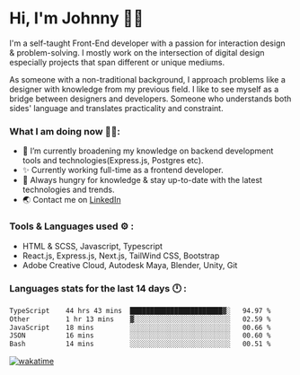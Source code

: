 # Hi, I'm Johnny 👋🧑‍

I'm a self-taught Front-End developer with a passion for interaction design & problem-solving. I mostly work on the intersection of digital design especially projects that span different or unique mediums.

As someone with a non-traditional background, I approach problems like a designer with knowledge from my previous field. I like to see myself as a bridge between designers and developers. Someone who understands both sides' language and translates practicality and constraint.

### What I am doing now 🧑‍💻:

- 🔭 I’m currently broadening my knowledge on backend development tools and technologies(Express.js, Postgres etc).
- ✨ Currently working full-time as a frontend developer.
- 📖 Always hungry for knowledge & stay up-to-date with the latest technologies and trends.
- 🌏 Contact me on [LinkedIn](https://www.linkedin.com/in/johchai/)

### Tools & Languages used ⚙️ :

- HTML & SCSS, Javascript, Typescript
- React.js, Express.js, Next.js, TailWind CSS, Bootstrap
- Adobe Creative Cloud, Autodesk Maya, Blender, Unity, Git

### Languages stats for the last 14 days 🕛 :

<!--START_SECTION:waka-->

```txt
TypeScript    44 hrs 43 mins  ███████████████████████▓░   94.97 %
Other         1 hr 13 mins    ▓░░░░░░░░░░░░░░░░░░░░░░░░   02.59 %
JavaScript    18 mins         ░░░░░░░░░░░░░░░░░░░░░░░░░   00.66 %
JSON          16 mins         ░░░░░░░░░░░░░░░░░░░░░░░░░   00.60 %
Bash          14 mins         ░░░░░░░░░░░░░░░░░░░░░░░░░   00.51 %
```

<!--END_SECTION:waka-->

[![wakatime](https://wakatime.com/badge/user/0cd14e89-b357-451d-b5c1-4a79286fb5a6.svg)](https://wakatime.com/@0cd14e89-b357-451d-b5c1-4a79286fb5a6)
